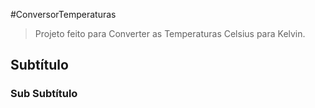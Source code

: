 #ConversorTemperaturas
> Projeto feito para Converter as Temperaturas Celsius para Kelvin.
## Subtítulo

### Sub Subtítulo
